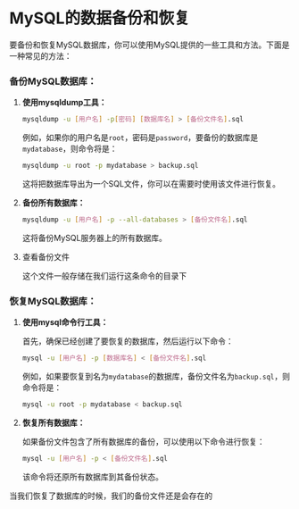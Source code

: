 # MySQL的数据备份和恢复

要备份和恢复MySQL数据库，你可以使用MySQL提供的一些工具和方法。下面是一种常见的方法：

### 备份MySQL数据库：

1. **使用mysqldump工具：**

   ```bash
   mysqldump -u [用户名] -p[密码] [数据库名] > [备份文件名].sql
   ```

   例如，如果你的用户名是`root`，密码是`password`，要备份的数据库是`mydatabase`，则命令将是：

   ```bash
   mysqldump -u root -p mydatabase > backup.sql
   ```

   这将把数据库导出为一个SQL文件，你可以在需要时使用该文件进行恢复。

2. **备份所有数据库：**

   ```bash
   mysqldump -u [用户名] -p --all-databases > [备份文件名].sql
   ```

   这将备份MySQL服务器上的所有数据库。

3. 查看备份文件

   这个文件一般存储在我们运行这条命令的目录下

   

### 恢复MySQL数据库：

1. **使用mysql命令行工具：**

   首先，确保已经创建了要恢复的数据库，然后运行以下命令：

   ```bash
   mysql -u [用户名] -p [数据库名] < [备份文件名].sql
   ```

   例如，如果要恢复到名为`mydatabase`的数据库，备份文件名为`backup.sql`，则命令将是：

   ```bash
   mysql -u root -p mydatabase < backup.sql
   ```

2. **恢复所有数据库：**

   如果备份文件包含了所有数据库的备份，可以使用以下命令进行恢复：

   ```bash
   mysql -u [用户名] -p < [备份文件名].sql
   ```

   该命令将还原所有数据库到其备份状态。

当我们恢复了数据库的时候，我们的备份文件还是会存在的